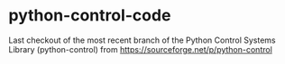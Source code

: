 python-control-code
===================

Last checkout of the most recent branch of the Python Control Systems Library (python-control) from https://sourceforge.net/p/python-control
